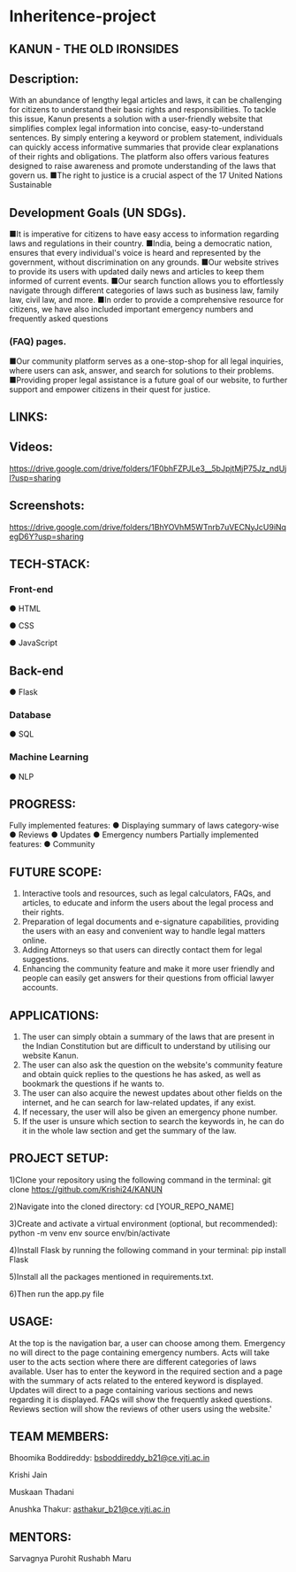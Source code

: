 # Inheritence-project
## KANUN - THE OLD IRONSIDES

## Description:
With an abundance of lengthy legal articles and laws, it can be challenging
for citizens to understand their basic rights and responsibilities. To tackle
this issue, Kanun presents a solution with a user-friendly website that
simplifies complex legal information into concise, easy-to-understand
sentences. By simply entering a keyword or problem statement, individuals
can quickly access informative summaries that provide clear explanations
of their rights and obligations. The platform also offers various features
designed to raise awareness and promote understanding of the laws that
govern us.
■The right to justice is a crucial aspect of the 17 United Nations Sustainable

## Development Goals (UN SDGs).
■It is imperative for citizens to have easy access to information regarding
laws and regulations in their country.
■India, being a democratic nation, ensures that every individual's voice is
heard and represented by the government, without discrimination on any
grounds.
■Our website strives to provide its users with updated daily news and
articles to keep them informed of current events.
■Our search function allows you to effortlessly navigate through different
categories of laws such as business law, family law, civil law, and more.
■In order to provide a comprehensive resource for citizens, we have also
included important emergency numbers and frequently asked questions

### (FAQ) pages.
■Our community platform serves as a one-stop-shop for all legal inquiries,
where users can ask, answer, and search for solutions to their problems.
■Providing proper legal assistance is a future goal of our website, to further
support and empower citizens in their quest for justice.

## LINKS:
## Videos:
https://drive.google.com/drive/folders/1F0bhFZPJLe3__5bJpjtMjP75Jz_ndUjl?usp=sharing











## Screenshots:
https://drive.google.com/drive/folders/1BhYOVhM5WTnrb7uVECNyJcU9iNqegD6Y?usp=sharing
## TECH-STACK:
### Front-end

● HTML

● CSS

● JavaScript

## Back-end

● Flask

### Database

● SQL

### Machine Learning

● NLP

## PROGRESS:
Fully implemented features:
● Displaying summary of laws category-wise
● Reviews
● Updates
● Emergency numbers
Partially implemented features:
● Community

## FUTURE SCOPE:
1. Interactive tools and resources, such as legal calculators, FAQs, and
articles, to educate and inform the users about the legal process and
their rights.
2. Preparation of legal documents and e-signature capabilities,
providing the users with an easy and convenient way to handle legal
matters online.
3. Adding Attorneys so that users can directly contact them for legal
suggestions.
4. Enhancing the community feature and make it more user friendly and
people can easily get answers for their questions from official lawyer
accounts.

## APPLICATIONS:
1. The user can simply obtain a summary of the laws that are present in
the Indian Constitution but are difficult to understand by utilising our
website Kanun.
2. The user can also ask the question on the website's community
feature and obtain quick replies to the questions he has asked, as well
as bookmark the questions if he wants to.
3. The user can also acquire the newest updates about other fields on the
internet, and he can search for law-related updates, if any exist.
4. If necessary, the user will also be given an emergency phone number.
5. If the user is unsure which section to search the keywords in, he can
do it in the whole law section and get the summary of the law.
## PROJECT SETUP:
1)Clone your repository using the following command in the terminal:
git clone https://github.com/Krishi24/KANUN

2)Navigate into the cloned directory:
cd [YOUR_REPO_NAME]

3)Create and activate a virtual environment (optional, but recommended):
python -m venv env
source env/bin/activate

4)Install Flask by running the following command in your terminal:
pip install Flask

5)Install all the packages mentioned in requirements.txt.

6)Then run the app.py file

## USAGE:
At the top is the navigation bar, a user can choose among them. Emergency no
will direct to the page containing emergency numbers. Acts will take user to the
acts section where there are different categories of laws available. User has to
enter the keyword in the required section and a page with the summary of acts
related to the entered keyword is displayed. Updates will direct to a page
containing various sections and news regarding it is displayed. FAQs will show
the frequently asked questions. Reviews section will show the reviews of other
users using the website.'

## TEAM MEMBERS:

Bhoomika Boddireddy: bsboddireddy_b21@ce.vjti.ac.in

Krishi Jain

Muskaan Thadani

Anushka Thakur: asthakur_b21@ce.vjti.ac.in

## MENTORS:
Sarvagnya Purohit
Rushabh Maru
